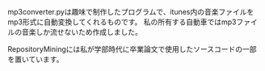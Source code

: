 mp3converter.pyは趣味で制作したプログラムで、itunes内の音楽ファイルをmp3形式に自動変換してくれるものです。
私の所有する自動車ではmp3ファイルの音楽しか流せないため作成しました。

RepositoryMiningには私が学部時代に卒業論文で使用したソースコードの一部を置いています。
